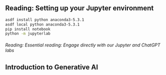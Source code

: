 ## Reading: Setting up your Jupyter environment

```bash
asdf install python anaconda3-5.3.1
asdf local python anaconda3-5.3.1
pip install notebook
python -m jupyterlab  
```

###### Reading: Essential reading: Engage directly with our Jupyter and ChatGPT labs
    
## Introduction to Generative AI

